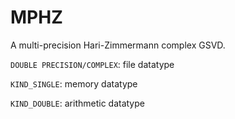 # MPHZ
A multi-precision Hari-Zimmermann complex GSVD.

``DOUBLE PRECISION/COMPLEX``: file datatype

``KIND_SINGLE``: memory datatype

``KIND_DOUBLE``: arithmetic datatype
